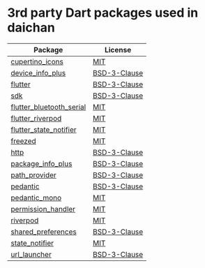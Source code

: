 # 3rd party Dart packages used in daichan

|	Package	|	License	|
|	---	|	---	|
|	[cupertino_icons](https://pub.dev/packages/cupertino_icons)	|	[MIT](https://opensource.org/licenses/MIT)	|
|	[device_info_plus](https://pub.dev/packages/device_info_plus)	|	[BSD-3-Clause](https://opensource.org/licenses/BSD-3-Clause)	|
|	[flutter](https://pub.dev/packages/device_info_plus)	|	[BSD-3-Clause](https://opensource.org/licenses/BSD-3-Clause)	|
|	[sdk](https://pub.dev/packages/sdk)	|	[BSD-3-Clause](https://opensource.org/licenses/BSD-3-Clause)	|
|	[flutter_bluetooth_serial](https://pub.dev/packages/flutter_bluetooth_serial)	|	[MIT](https://opensource.org/licenses/MIT)	|
|	[flutter_riverpod](https://pub.dev/packages/flutter_riverpod)	|	[MIT](https://opensource.org/licenses/MIT)	|
|	[flutter_state_notifier](https://pub.dev/packages/flutter_state_notifier)	|	[MIT](https://opensource.org/licenses/MIT)	|
|	[freezed](https://pub.dev/packages/freezed)	|	[MIT](https://opensource.org/licenses/MIT)	|
|	[http](https://pub.dev/packages/http)	|	[BSD-3-Clause](https://opensource.org/licenses/BSD-3-Clause)	|
|	[package_info_plus](https://pub.dev/packages/package_info_plus)	|	[BSD-3-Clause](https://opensource.org/licenses/BSD-3-Clause)	|
|	[path_provider](https://pub.dev/packages/path_provider)	|	[BSD-3-Clause](https://opensource.org/licenses/BSD-3-Clause)	|
|	[pedantic](https://pub.dev/packages/pedantic)	|	[BSD-3-Clause](https://opensource.org/licenses/BSD-3-Clause)	|
|	[pedantic_mono](https://pub.dev/packages/pedantic_mono)	|	[MIT](https://opensource.org/licenses/MIT)	|
|	[permission_handler](https://pub.dev/packages/permission_handler)	|	[MIT](https://opensource.org/licenses/MIT)	|
|	[riverpod](https://pub.dev/packages/riverpod)	|	[MIT](https://opensource.org/licenses/MIT)	|
|	[shared_preferences](https://pub.dev/packages/shared_preferences)	|	[BSD-3-Clause](https://opensource.org/licenses/BSD-3-Clause)	|
|	[state_notifier](https://pub.dev/packages/state_notifier)	|	[MIT](https://opensource.org/licenses/MIT)	|
|	[url_launcher](https://pub.dev/packages/url_launcher)	|	[BSD-3-Clause](https://opensource.org/licenses/BSD-3-Clause)	|